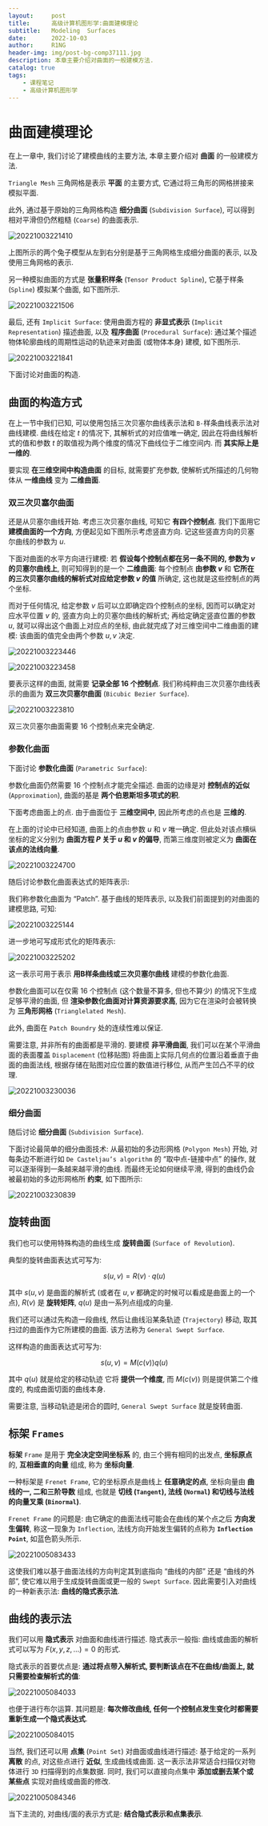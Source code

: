 ```yaml
---
layout:     post
title:      高级计算机图形学:曲面建模理论
subtitle:   Modeling  Surfaces
date:       2022-10-03
author:     R1NG
header-img: img/post-bg-comp37111.jpg
description: 本章主要介绍对曲面的一般建模方法.
catalog: true
tags:
    - 课程笔记
    - 高级计算机图形学
---
```


# 曲面建模理论

在上一章中, 我们讨论了建模曲线的主要方法, 本章主要介绍对 **曲面** 的一般建模方法.

`Triangle Mesh` 三角网格是表示 **平面** 的主要方式, 它通过将三角形的网格拼接来模拟平面. 

此外, 通过基于原始的三角网格构造 **细分曲面** (`Subdivision Surface`), 可以得到相对平滑但仍然粗糙 (`Coarse`) 的曲面表示.

![20221003221410](https://cdn.jsdelivr.net/gh/KirisameR/KirisameR.github.io/img/blogpost_images/20221003221410.png)

上图所示的两个兔子模型从左到右分别是基于三角网格生成细分曲面的表示, 以及使用三角网格的表示.

另一种模拟曲面的方式是 **张量积样条** (`Tensor Product Spline`), 它基于样条 (`Spline`) 模拟某个曲面, 如下图所示.

![20221003221506](https://cdn.jsdelivr.net/gh/KirisameR/KirisameR.github.io/img/blogpost_images/20221003221506.png)

最后, 还有 `Implicit Surface`: 使用曲面方程的 **非显式表示** (`Implicit Representation`) 描述曲面, 以及 **程序曲面** (`Procedural Surface`): 通过某个描述物体轮廓曲线的周期性运动的轨迹来对曲面 (或物体本身) 建模, 如下图所示.

![20221003221841](https://cdn.jsdelivr.net/gh/KirisameR/KirisameR.github.io/img/blogpost_images/20221003221841.png)

下面讨论对曲面的构造.

## 曲面的构造方式

在上一节中我们已知, 可以使用包括三次贝塞尔曲线表示法和 `B-`样条曲线表示法对曲线建模. 曲线在给定 $t$ 的情况下, 其解析式的对应值唯一确定, 因此在将曲线解析式的值和参数 $t$ 的取值视为两个维度的情况下曲线位于二维空间内. 而 **其实际上是一维的**.

要实现 **在三维空间中构造曲面** 的目标, 就需要扩充参数, 使解析式所描述的几何物体从 **一维曲线** 变为 **二维曲面**. 

### 双三次贝塞尔曲面

还是从贝塞尔曲线开始. 考虑三次贝塞尔曲线, 可知它 **有四个控制点**. 我们下面用它 **建模曲面的一个方向**, 方便起见如下图所示考虑竖直方向. 记这些竖直方向的贝塞尔曲线的参数为 $u$.

下面对曲面的水平方向进行建模: 若 **假设每个控制点都在另一条不同的, 参数为 $v$ 的贝塞尔曲线上**, 则可知得到的是一个 **二维曲面**: 每个控制点 **由参数 $v$** 和 **它所在的三次贝塞尔曲线的解析式对应给定参数 $v$ 的值** 所确定, 这也就是这些控制点的两个坐标.

而对于任何情况, 给定参数 $v$ 后可以立即确定四个控制点的坐标, 因而可以确定对应水平位置 $v$ 的, 竖直方向上的贝塞尔曲线的解析式; 再给定确定竖直位置的参数 $u$, 就可以得出这个曲面上对应点的坐标, 由此就完成了对三维空间中二维曲面的建模: 该曲面的值完全由两个参数 $u, v$ 决定.

![20221003223446](https://cdn.jsdelivr.net/gh/KirisameR/KirisameR.github.io/img/blogpost_images/20221003223446.png)

![20221003223458](https://cdn.jsdelivr.net/gh/KirisameR/KirisameR.github.io/img/blogpost_images/20221003223458.png)

要表示这样的曲面, 就需要 **记录全部 $16$ 个控制点**. 我们称纯粹由三次贝塞尔曲线表示的曲面为 **双三次贝塞尔曲面** (`Bicubic Bezier Surface`).

![20221003223810](https://cdn.jsdelivr.net/gh/KirisameR/KirisameR.github.io/img/blogpost_images/20221003223810.png)

双三次贝塞尔曲面需要 $16$ 个控制点来完全确定. 

### 参数化曲面

下面讨论 **参数化曲面** (`Parametric Surface`):

参数化曲面仍然需要 $16$ 个控制点才能完全描述. 曲面的边缘是对 **控制点的近似** (`Approximation`), 曲面的基是 **两个伯恩斯坦多项式的积**.

下面考虑曲面上的点. 由于曲面位于 **三维空间中**, 因此所考虑的点也是 **三维的**. 

在上面的讨论中已经知道, 曲面上的点由参数 $u$ 和 $v$ 唯一确定. 但此处对该点横纵坐标的定义分别为 **曲面方程 $P$ 关于 $u$ 和 $v$ 的偏导**, 而第三维度则被定义为 **曲面在该点的法线向量**.

![20221003224700](https://cdn.jsdelivr.net/gh/KirisameR/KirisameR.github.io/img/blogpost_images/20221003224700.png)

随后讨论参数化曲面表达式的矩阵表示:

我们称参数化曲面为 “Patch”. 基于曲线的矩阵表示, 以及我们前面提到的对曲面的建模思路, 可知:

![20221003225144](https://cdn.jsdelivr.net/gh/KirisameR/KirisameR.github.io/img/blogpost_images/20221003225144.png)

进一步地可写成形式化的矩阵表示:

![20221003225202](https://cdn.jsdelivr.net/gh/KirisameR/KirisameR.github.io/img/blogpost_images/20221003225202.png)

这一表示可用于表示 **用B样条曲线或三次贝塞尔曲线** 建模的参数化曲面.

参数化曲面可以在仅需 $16$ 个控制点 (这个数量不算多, 但也不算少) 的情况下生成足够平滑的曲面, 但 **渲染参数化曲面对计算资源要求高**, 因为它在渲染时会被转换为 **三角形网格** (`Trianglelated Mesh`). 

此外, 曲面在 `Patch Boundry` 处的连续性难以保证. 

需要注意, 并非所有的曲面都是平滑的. 要建模 **非平滑曲面**, 我们可以在某个平滑曲面的表面覆盖 `Displacement` (位移贴图) 将曲面上实际几何点的位置沿着垂直于曲面的曲面法线, 根据存储在贴图对应位置的数值进行移位, 从而产生凹凸不平的纹理. 

![20221003230036](https://cdn.jsdelivr.net/gh/KirisameR/KirisameR.github.io/img/blogpost_images/20221003230036.png)

### 细分曲面

随后讨论 **细分曲面** (`Subdivision Surface`).

下面讨论最简单的细分曲面技术: 从最初始的多边形网格 (`Polygon Mesh`) 开始, 对每条边不断进行如 `De Casteljau’s algorithm` 的 “取中点-链接中点” 的操作, 就可以逐渐得到一条越来越平滑的曲线. 而最终无论如何继续平滑, 得到的曲线仍会被最初始的多边形网格所 **约束**, 如下图所示:

![20221003230839](https://cdn.jsdelivr.net/gh/KirisameR/KirisameR.github.io/img/blogpost_images/20221003230839.png)

## 旋转曲面

我们也可以使用特殊构造的曲线生成 **旋转曲面** (`Surface of Revolution`). 

典型的旋转曲面表达式可写为:

$$s(u, v) = R(v) \cdot q(u)$$

其中 $s(u, v)$ 是曲面的解析式 (或者在 $u, v$ 都确定的时候可以看成是曲面上的一个点), $R(v)$ 是 **旋转矩阵**, $q(u)$ 是由一系列点组成的向量. 

我们还可以通过先构造一段曲线, 然后让曲线沿某条轨迹 (`Trajectory`) 移动, 取其扫过的曲面作为它所建模的曲面. 该方法称为 `General Swept Surface`.

这样构造的曲面表达式可写为:

$$s(u, v) = M(c(v))q(u)$$

其中 $q(u)$ 就是给定的移动轨迹 它将 **提供一个维度**, 而 $M(c(v))$ 则是提供第二个维度的, 构成曲面切面的曲线本身.

需要注意, 当移动轨迹是闭合的圆时, `General Swept Surface` 就是旋转曲面.

## 标架 `Frames`

**标架** `Frame` 是用于 **完全决定空间坐标系** 的, 由三个拥有相同的出发点, **坐标原点** 的, **互相垂直的向量** 组成, 称为 **坐标向量**. 

一种标架是 `Frenet Frame`, 它的坐标原点是曲线上 **任意确定的点**, 坐标向量由 **曲线的一, 二和三阶导数** 组成, 也就是 **切线 (`Tangent`), 法线 (`Normal`) 和切线与法线的向量叉乘 (`Binormal`)**.

`Frenet Frame` 的问题是: 由它确定的曲面法线可能会在曲线的某个点之后 **方向发生偏转**, 称这一现象为 `Inflection`, 法线方向开始发生偏转的点称为 **`Inflection Point`**, 如蓝色箭头所示.

![20221005083433](https://cdn.jsdelivr.net/gh/KirisameR/KirisameR.github.io/img/blogpost_images/20221005083433.png)

这使我们难以基于曲面法线的方向判定其到底指向 “曲线的内部” 还是 “曲线的外部”, 使它难以用于生成旋转曲面或更一般的 `Swept Surface`. 因此需要引入对曲线的一种新表示法: **曲线的隐式表示法**.

## 曲线的表示法

我们可以用 **隐式表示** 对曲面和曲线进行描述. 隐式表示一般指: 曲线或曲面的解析式可以写为 $F(x, y, z, ...) = 0$ 的形式. 

隐式表示的首要优点是: **通过将点带入解析式, 要判断该点在不在曲线/曲面上, 就只需要检查解析式的值**:

![20221005084033](https://cdn.jsdelivr.net/gh/KirisameR/KirisameR.github.io/img/blogpost_images/20221005084033.png)

也便于进行布尔运算. 其问题是: **每次修改曲线, 任何一个控制点发生变化时都需要重新生成一个隐式表达式**.

![20221005084015](https://cdn.jsdelivr.net/gh/KirisameR/KirisameR.github.io/img/blogpost_images/20221005084015.png)

当然, 我们还可以用 **点集** (`Point Set`) 对曲面或曲线进行描述: 基于给定的一系列 **离散** 的点, 对这些点进行 **近似**, 生成曲线或曲面. 这一表示法非常适合扫描仪对物体进行 `3D` 扫描得到的点集数据. 同时, 我们可以直接向点集中 **添加或删去某个或某些点** 实现对曲线或曲面的修改.

![20221005084346](https://cdn.jsdelivr.net/gh/KirisameR/KirisameR.github.io/img/blogpost_images/20221005084346.png)

当下主流的, 对曲线/面的表示方式是: **结合隐式表示和点集表示**.